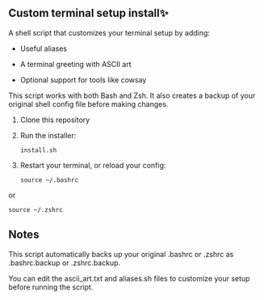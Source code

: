 ## Custom terminal setup install✨
A shell script that customizes your terminal setup by adding:

- Useful aliases

- A terminal greeting with ASCII art

- Optional support for tools like cowsay

This script works with both Bash and Zsh. It also creates a backup of your original shell config file before making changes.

1. Clone this repository

2. Run the installer:
   
   ```install.sh```

3. Restart your terminal, or reload your config:

   ```source ~/.bashrc```

or

   ```source ~/.zshrc```


## Notes
This script automatically backs up your original .bashrc or .zshrc as .bashrc.backup or .zshrc.backup.

You can edit the ascii_art.txt and aliases.sh files to customize your setup before running the script.

